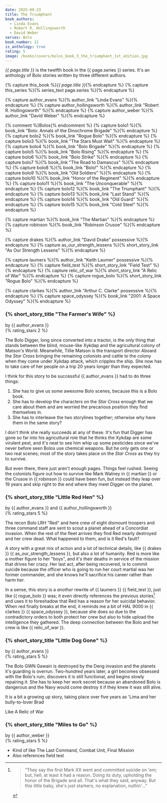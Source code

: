 ```yaml
---
date: 2025-09-23
title: The Triumphant
book_authors:
  - Linda Evans
  - Robert R. Hollingsworth
  - David Weber
series: Bolo
book_number: 12
is_anthology: true
rating: 5
image: /books/covers/bolos_book_3_the_triumphant_1st_edition.jpg
---
```


<cite class="book-title">{{ page.title }}</cite> is the twelfth book in the
<span class="book-series">{{ page.series }}</span> series. It's an anthology
of Bolo stories written by three different authors.

{% capture this_book %}<cite class="book-title">{{ page.title }}</cite>{% endcapture %}
{% capture this_series %}{% series_text page.series %}{% endcapture %}

{% capture author_evans %}{% author_link "Linda Evans" %}{% endcapture %}
{% capture author_hollingsworth %}{% author_link "Robert R. Hollingsworth" %}{% endcapture %}
{% capture author_weber %}{% author_link "David Weber" %}{% endcapture %}

{% comment %}Bolos{% endcomment %}
{% capture bolo1 %}{% book_link "Bolo: Annals of the Dinochrome Brigade" %}{% endcapture %}
{% capture bolo2 %}{% book_link "Rogue Bolo" %}{% endcapture %}
{% capture bolo3 %}{% book_link "The Stars Must Wait" %}{% endcapture %}
{% capture bolo4 %}{% book_link "Bolo Brigade" %}{% endcapture %}
{% capture bolo5 %}{% book_link "Bolo Rising" %}{% endcapture %}
{% capture bolo6 %}{% book_link "Bolo Strike" %}{% endcapture %}
{% capture bolo7 %}{% book_link "The Road to Damascus" %}{% endcapture %}
{% capture bolo8 %}{% book_link "Bolo!" %}{% endcapture %}
{% capture bolo9 %}{% book_link "Old Soldiers" %}{% endcapture %}
{% capture bolo10 %}{% book_link "Honor of the Regiment" %}{% endcapture %}
{% capture bolo11 %}{% book_link "The Unconquerable" %}{% endcapture %}
{% capture bolo12 %}{% book_link "The Triumphant" %}{% endcapture %}
{% capture bolo13 %}{% book_link "Last Stand" %}{% endcapture %}
{% capture bolo14 %}{% book_link "Old Guard" %}{% endcapture %}
{% capture bolo15 %}{% book_link "Cold Steel" %}{% endcapture %}

{% capture martian %}{% book_link "The Martian" %}{% endcapture %}
{% capture robinson %}{% book_link "Robinson Crusoe" %}{% endcapture %}

{% capture drakes %}{% author_link "David Drake" possessive %}{% endcapture %}
{% capture as_our_strength_lessens %}{% short_story_link "As Our Strength Lessens" %}{% endcapture %}

{% capture laumers %}{% author_link "Keith Laumer" possessive %}{% endcapture %}
{% capture field_test %}{% short_story_link "Field Test" %}{% endcapture %}
{% capture relic_of_war %}{% short_story_link "A Relic of War" %}{% endcapture %}
{% capture rogue_bolo %}{% short_story_link "Rogue Bolo" %}{% endcapture %}

{% capture clarkes %}{% author_link "Arthur C. Clarke" possessive %}{% endcapture %}
{% capture space_odyssey %}{% book_link "2001: A Space Odyssey" %}{% endcapture %}


### {% short_story_title "The Farmer's Wife" %}
<div class="written-by">by {{ author_evans }}</div>
{% rating_stars 2 %}

The Bolo Digger, long since converted into a tractor, is the only thing that
stands between the blind, mouse-like Xykdap and the agricultural colony of
Matson's World. Meanwhile, Tillie Matson is the transport director Aboard the
_Star Cross_ bringing the remaining colonists and cattle to the colony when
they come under Xykdap attack, which cripples the ship. She now has to take
care of her people on a trip 20 years longer than they expected.

I think for this story to be successful {{ author_evans }} had to do three
things:

1. She has to give us some awesome Bolo scenes, because this is a Bolo book.
2. She has to develop the characters on the _Star Cross_ enough that we care
   about them and are worried the precarious position they find themselves in.
3. She has to interleave the two storylines together; otherwise why have them
   in the same story?

I don't think she really succeeds at any of these. It's fun that Digger has
gone so far into his agricultural role that he thinks the Xykdap are some
virulent pest, and it's neat to see him whip up some pesticides since we've
never before seen Bolos use chemical weapons. But he only gets one or two real
scenes; most of the story takes place on the _Star Cross_ as they try to
survive.

But even there, there just aren't enough pages. Things feel rushed. Seeing the
colonists figure out how to survive like Mark Watney in {{ martian }} or the
Crusoe in {{ robinson }} could have been fun, but instead they leap over 19
years and skip right to the end where they meet Digger on the planet.

### {% short_story_title "Little Red Hen" %}
<div class="written-by">by {{ author_evans }} and {{ author_hollingsworth }}</div>
{% rating_stars 5 %}

The recon Bolo LRH "Red" and here crew of eight dismount troopers and three
command staff are sent to scout a planet ahead of a Concordiat invasion. When
the rest of the fleet arrives they find Red nearly destroyed and her crew
dead. What happened to them, and is it Red's fault?

A story with a great mix of action and a lot of technical details, like {{
drakes }} {{ as_our_strength_lessens }}, but also a lot of humanity. Red is
more like a mother figure to her "boys", and it's their deaths in service of
the mission that drives her crazy. Her last act, after being recovered, is to
commit suicide because the officer who is going to run her court martial was
her former commander, and she knows he'll sacrifice his career rather than
harm her.

In a sense, this story is a _another_ rewrite of {{ laumers }} {{ field_test
}}, just like {{ rogue_bolo }} was; it even directly references the previous
stories[^rogue] and uses it to foreshadow that Red has a reason for her
suicidal behavior. When red finally breaks at the end, it reminds me a bit of
HAL 9000 in {{ clarkes }} {{ space_odyssey }}, because she does so due to the
contradictory orders to both protect her crew but also to hide upload the
intelligence they gathered. The deep connection between the Bolo and her crew
is like {{ relic_of_war }}.

[^rogue]:
    > "They say the first Mark XX went and committed suicide on 'em; but,
    > hell, at least it had a reason. Doing its duty, upholding the honor of
    > the Brigade and all. That's what they said, anyway. But this little
    > baby, she's just starkers, no explanation, nuthin'..."

### {% short_story_title "Little Dog Gone" %}
<div class="written-by">by {{ author_evans }}</div>
{% rating_stars 5 %}

The Bolo GWN Gawain is destroyed by the Deng invasion and the planets it's
guarding is overrun. Two-hundred years later, a girl becomes obsessed with the
Bolo's ruin, discovers it is still functional, and begins slowly repairing it.
She has to keep her work secret because an abandoned Bolo is dangerous and the
Navy would come destroy it if they knew it was still alive.

It is a bit a growing up story, taking place over five years as 'Lima and
her bully-to-lover Brad

Like A Relic of War

### {% short_story_title "Miles to Go" %}
<div class="written-by">by {{ author_weber }}</div>
{% rating_stars 5 %}

- Kind of like The Last Command, Combat Unit, Final Mission
- Also references field test
